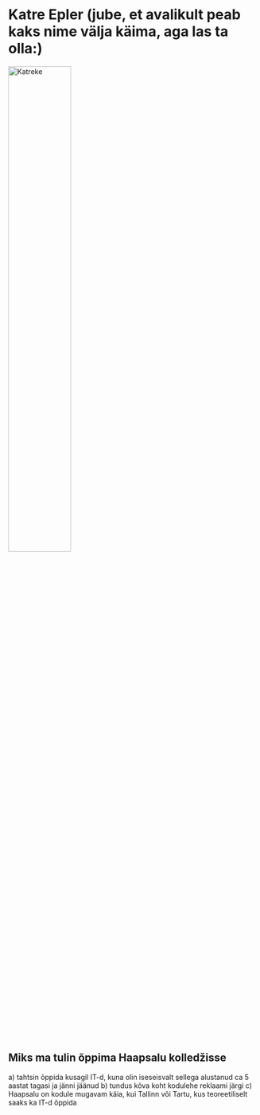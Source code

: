 # Katre Epler (jube, et avalikult peab kaks nime välja käima, aga las ta olla:)
<img src="/profile/DSC_0038.JPG" alt="Katreke" width="50%" height="50%" >


## Miks ma tulin õppima Haapsalu kolledžisse

a) tahtsin õppida kusagil IT-d, kuna olin iseseisvalt sellega alustanud ca 5 aastat tagasi ja jänni jäänud
b) tundus kõva koht kodulehe reklaami järgi
c) Haapsalu on kodule mugavam käia, kui Tallinn või Tartu, kus teoreetiliselt saaks ka IT-d õppida
